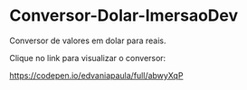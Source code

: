 # Conversor-Dolar-ImersaoDev
 Conversor de valores em dolar para reais.
 
Clique no link para visualizar o conversor:

https://codepen.io/edvaniapaula/full/abwyXqP
